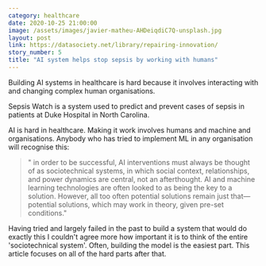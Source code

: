 ```yaml
---
category: healthcare
date: 2020-10-25 21:00:00
image: /assets/images/javier-matheu-AHDeiqdiC7Q-unsplash.jpg
layout: post
link: https://datasociety.net/library/repairing-innovation/
story_number: 5
title: "AI system helps stop sepsis by working with humans"
---
```


Building AI systems in healthcare is hard because it involves interacting with and changing complex human organisations.

Sepsis Watch is a system used to predict and prevent cases of sepsis in patients at Duke Hospital in North Carolina. 

AI is hard in healthcare. Making it work involves humans and machine and organisations. Anybody who has tried to implement ML in any organisation will recognise this:

> " in order to be successful, AI interventions must always be thought of as sociotechnical systems, in which social context, relationships, and power dynamics are central, not an afterthought. AI and machine learning technologies are often looked to as being the key to a solution. However, all too often potential solutions remain just that—potential solutions, which may work in theory, given pre-set conditions."

Having tried and largely failed in the past to build a system that would do exactly this I couldn't agree more how important it is to think of the entire 'sociotechnical system'. Often, building the model is the easiest part. This article focuses on all of the hard parts after that.
